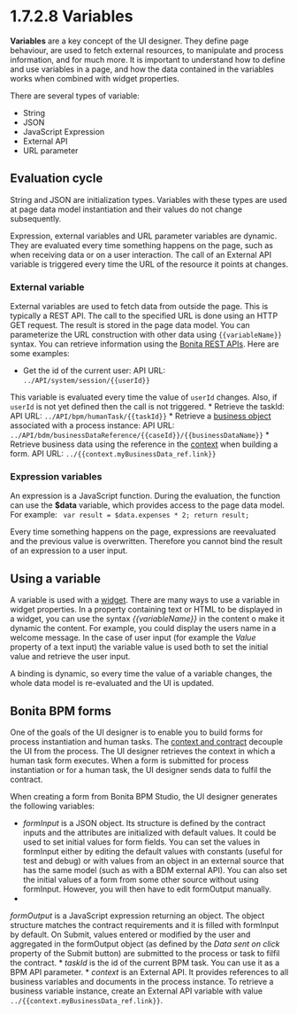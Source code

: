 # 1.7.2.8 Variables

**Variables** are a key concept of the UI designer. They define page behaviour, are used to
fetch external resources, to manipulate and
process information, and for much more.
It is important to understand how to define and use variables in a page, and how the data contained in the variables
works when combined with widget properties.

There are several types of variable:

* String
* JSON
* JavaScript Expression
* External API
* URL parameter

## Evaluation cycle

String and JSON are initialization types. Variables with these types are used at page data
model instantiation and their values do not change subsequently. 

Expression, external variables and URL parameter variables are dynamic. They are evaluated every time something happens
on the page, such as when receiving data or on a user interaction. 
The call of an External API variable is triggered every time the URL of the resource it points at changes.

### External variable

External variables are used to fetch data from outside the page. This is typically
a REST API.
The call to the specified URL is done using an HTTP GET request. The result is stored in the page data model.
You can parameterize the URL construction with other data using `{{variableName}}` syntax.
You can retrieve information using the [Bonita REST APIs](rest-api.md). Here are some examples:

* Get the id of the current user: API URL:
`../API/system/session/{{userId}}`

This variable is evaluated every time the value of
`userId` changes. Also, if
`userId` is not yet defined then the call is not triggered.
* 
Retrieve the taskId:
API URL: `../API/bpm/humanTask/{{taskId}}`
* 
Retrieve a [business object](bdm-api.md) associated with a process instance:
API URL: `../API/bdm/businessDataReference/{{caseId}}/{{businessDataName}}`
* 
Retrieve business data using the reference in the [context](contracts-and-contexts.md#context) when building a form.
API URL: `../{{context.myBusinessData_ref.link}}`

### Expression variables

An expression is a JavaScript function. During the evaluation, the function can use the
**$data** variable, which provides access to the page data model. For example:
`
var result = $data.expenses * 2;
    return result;`

Every time something happens on the
page, expressions are reevaluated and the previous value is overwritten. Therefore you cannot bind the result
of an expression to a user input.

## Using a variable

A variable is used with a [widget](widgets.md).
There are many ways to use a variable in widget properties.
In a property containing text or HTML to be displayed in a widget, you can use the syntax _{{variableName}}_ in the content o make it dynamic the
content. For example, you could display the users name in a welcome message.
In the case of user input (for example the _Value_ property of a text input) the variable value is used both to set
the initial
value and retrieve the user input.

A binding is dynamic, so every time the value of a variable changes, the whole data model is re-evaluated and the UI is updated.

## Bonita BPM forms

One of the goals of the UI designer is to enable you to build forms for process instantiation and human tasks.
The [context and contract](contracts-and-contexts.md) decouple the UI from the process. The UI designer
retrieves the context in which a human task form executes. When a form is submitted for process instantiation or for a human task, the UI designer
sends data to fulfil the contract.

When creating a form from Bonita BPM Studio, the UI designer generates the following variables:

* _formInput_ is a JSON object.
Its structure is defined by the contract inputs and the attributes are initialized with default values. It could be
used to set initial values for form fields.
You can set the values in formInput either by editing the default values with constants (useful for test and debug)
or with values from an object in an external source that has the same model (such as with a BDM external API).
You can also set the initial values of a form from some other source without using formInput. However, you will then
have to edit formOutput manually.
* 
_formOutput_ is a JavaScript expression returning an object.
The object structure matches the contract requirements and it is filled with formInput by default. On Submit, values entered
or modified by the user and aggregated in the formOutput object (as defined by the _Data sent on click_
property
of the Submit button) are submitted to the process or task to filfil the contract.
* 
_taskId_ is the id of the current BPM task. You can use it as a BPM API parameter.
* 
_context_ is an External API.
It provides references to all business variables and documents in the process instance. To retrieve a business
variable instance, create an External API variable with value `../{{context.myBusinessData_ref.link}}`.